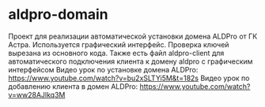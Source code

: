 # aldpro-domain
Проект для реализации автоматической установки домена ALDPro от ГК Астра.
Используется графический интерфейс.
Проверка ключей вырезана из основного кода.
Также есть файл aldpro-client для автоматического подключения клиента к домену aldpro с графическим интерфейсом
Видео урок по установке домена ALDPro: https://www.youtube.com/watch?v=bu2xSLTYi5M&t=182s
Видео урок по добавлению клиента в домен ALDPro: https://www.youtube.com/watch?v=ww28AJlkq3M
